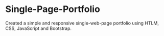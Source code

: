 # Single-Page-Portfolio
 Created a simple and responsive single-web-page portfolio using HTLM, CSS, JavaScript and Bootstrap.
